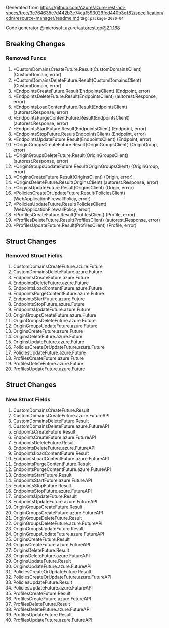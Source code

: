 Generated from https://github.com/Azure/azure-rest-api-specs/tree/3c764635e7d442b3e74caf593029fcd440b3ef82/specification/cdn/resource-manager/readme.md tag: `package-2020-04`

Code generator @microsoft.azure/autorest.go@2.1.168

## Breaking Changes

### Removed Funcs

1. *CustomDomainsCreateFuture.Result(CustomDomainsClient) (CustomDomain, error)
1. *CustomDomainsDeleteFuture.Result(CustomDomainsClient) (CustomDomain, error)
1. *EndpointsCreateFuture.Result(EndpointsClient) (Endpoint, error)
1. *EndpointsDeleteFuture.Result(EndpointsClient) (autorest.Response, error)
1. *EndpointsLoadContentFuture.Result(EndpointsClient) (autorest.Response, error)
1. *EndpointsPurgeContentFuture.Result(EndpointsClient) (autorest.Response, error)
1. *EndpointsStartFuture.Result(EndpointsClient) (Endpoint, error)
1. *EndpointsStopFuture.Result(EndpointsClient) (Endpoint, error)
1. *EndpointsUpdateFuture.Result(EndpointsClient) (Endpoint, error)
1. *OriginGroupsCreateFuture.Result(OriginGroupsClient) (OriginGroup, error)
1. *OriginGroupsDeleteFuture.Result(OriginGroupsClient) (autorest.Response, error)
1. *OriginGroupsUpdateFuture.Result(OriginGroupsClient) (OriginGroup, error)
1. *OriginsCreateFuture.Result(OriginsClient) (Origin, error)
1. *OriginsDeleteFuture.Result(OriginsClient) (autorest.Response, error)
1. *OriginsUpdateFuture.Result(OriginsClient) (Origin, error)
1. *PoliciesCreateOrUpdateFuture.Result(PoliciesClient) (WebApplicationFirewallPolicy, error)
1. *PoliciesUpdateFuture.Result(PoliciesClient) (WebApplicationFirewallPolicy, error)
1. *ProfilesCreateFuture.Result(ProfilesClient) (Profile, error)
1. *ProfilesDeleteFuture.Result(ProfilesClient) (autorest.Response, error)
1. *ProfilesUpdateFuture.Result(ProfilesClient) (Profile, error)

## Struct Changes

### Removed Struct Fields

1. CustomDomainsCreateFuture.azure.Future
1. CustomDomainsDeleteFuture.azure.Future
1. EndpointsCreateFuture.azure.Future
1. EndpointsDeleteFuture.azure.Future
1. EndpointsLoadContentFuture.azure.Future
1. EndpointsPurgeContentFuture.azure.Future
1. EndpointsStartFuture.azure.Future
1. EndpointsStopFuture.azure.Future
1. EndpointsUpdateFuture.azure.Future
1. OriginGroupsCreateFuture.azure.Future
1. OriginGroupsDeleteFuture.azure.Future
1. OriginGroupsUpdateFuture.azure.Future
1. OriginsCreateFuture.azure.Future
1. OriginsDeleteFuture.azure.Future
1. OriginsUpdateFuture.azure.Future
1. PoliciesCreateOrUpdateFuture.azure.Future
1. PoliciesUpdateFuture.azure.Future
1. ProfilesCreateFuture.azure.Future
1. ProfilesDeleteFuture.azure.Future
1. ProfilesUpdateFuture.azure.Future

## Struct Changes

### New Struct Fields

1. CustomDomainsCreateFuture.Result
1. CustomDomainsCreateFuture.azure.FutureAPI
1. CustomDomainsDeleteFuture.Result
1. CustomDomainsDeleteFuture.azure.FutureAPI
1. EndpointsCreateFuture.Result
1. EndpointsCreateFuture.azure.FutureAPI
1. EndpointsDeleteFuture.Result
1. EndpointsDeleteFuture.azure.FutureAPI
1. EndpointsLoadContentFuture.Result
1. EndpointsLoadContentFuture.azure.FutureAPI
1. EndpointsPurgeContentFuture.Result
1. EndpointsPurgeContentFuture.azure.FutureAPI
1. EndpointsStartFuture.Result
1. EndpointsStartFuture.azure.FutureAPI
1. EndpointsStopFuture.Result
1. EndpointsStopFuture.azure.FutureAPI
1. EndpointsUpdateFuture.Result
1. EndpointsUpdateFuture.azure.FutureAPI
1. OriginGroupsCreateFuture.Result
1. OriginGroupsCreateFuture.azure.FutureAPI
1. OriginGroupsDeleteFuture.Result
1. OriginGroupsDeleteFuture.azure.FutureAPI
1. OriginGroupsUpdateFuture.Result
1. OriginGroupsUpdateFuture.azure.FutureAPI
1. OriginsCreateFuture.Result
1. OriginsCreateFuture.azure.FutureAPI
1. OriginsDeleteFuture.Result
1. OriginsDeleteFuture.azure.FutureAPI
1. OriginsUpdateFuture.Result
1. OriginsUpdateFuture.azure.FutureAPI
1. PoliciesCreateOrUpdateFuture.Result
1. PoliciesCreateOrUpdateFuture.azure.FutureAPI
1. PoliciesUpdateFuture.Result
1. PoliciesUpdateFuture.azure.FutureAPI
1. ProfilesCreateFuture.Result
1. ProfilesCreateFuture.azure.FutureAPI
1. ProfilesDeleteFuture.Result
1. ProfilesDeleteFuture.azure.FutureAPI
1. ProfilesUpdateFuture.Result
1. ProfilesUpdateFuture.azure.FutureAPI

